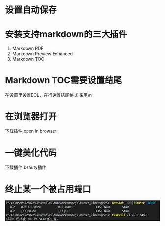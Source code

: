 # 设置自动保存

# 安装支持markdown的三大插件

1. Markdown PDF
2. Markdown Preview Enhanced
3. Markdown TOC

# Markdown TOC需要设置结尾 
在设置里设置EOL，在行设置结尾格式 采用\n

# 在浏览器打开

下载插件 open in browser

# 一键美化代码

下载插件 beauty插件

# 终止某一个被占用端口
![终止某一个被占用端口](./stoport.png)
